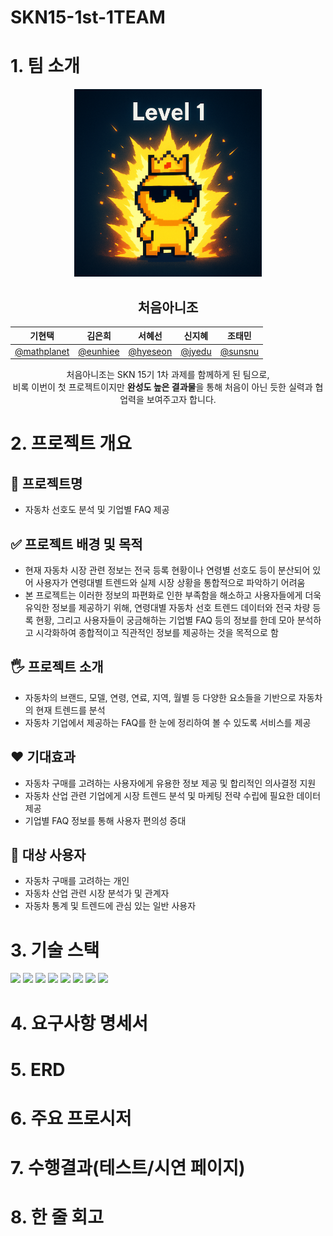 # SKN15-1st-1TEAM


# 1. 팀 소개



<p align="center">
  <img src="./images/team_image.png" alt="처음아니조 팀 이미지" width="300"/>
</p>


<div align="center">

## 처음아니조



| 기현택 | 김은희 | 서혜선 | 신지혜 | 조태민 |
|:---:|:---:|:---:|:---:|:---:|
| [@mathplanet](https://github.com/mathplanet) | [@eunhiee](https://github.com/euni92) | [@hyeseon](https://github.com/hyeseon7135) | [@jyedu](https://github.com/JYEDU) | [@sunsnu](https://github.com/sunsnu) |

처음아니조는 SKN 15기 1차 과제를 함께하게 된 팀으로,  
비록 이번이 첫 프로젝트이지만 **완성도 높은 결과물**을 통해 처음이 아닌 듯한 실력과 협업력을 보여주고자 합니다.

</div>





# 2. 프로젝트 개요


## 📕 프로젝트명
- 자동차 선호도 분석 및 기업별 FAQ 제공

## ✅ 프로젝트 배경 및 목적
- 현재 자동차 시장 관련 정보는 전국 등록 현황이나 연령별 선호도 등이 분산되어 있어 사용자가 연령대별 트렌드와 실제 시장 상황을 통합적으로 파악하기 어려움
- 본 프로젝트는 이러한 정보의 파편화로 인한 부족함을 해소하고 사용자들에게 더욱 유익한 정보를 제공하기 위해, 연령대별 자동차 선호 트렌드 데이터와 전국 차량 등록 현황, 그리고 사용자들이 궁금해하는 기업별 FAQ 등의 정보를 한데 모아 분석하고 시각화하여 종합적이고 직관적인 정보를 제공하는 것을 목적으로 함


## 🖐️ 프로젝트 소개
- 자동차의 브랜드, 모델, 연령, 연료, 지역, 월별 등 다양한 요소들을 기반으로 자동차의 현재 트렌드를 분석
- 자동차 기업에서 제공하는 FAQ를 한 눈에 정리하여 볼 수 있도록 서비스를 제공



## ❤️ 기대효과
- 자동차 구매를 고려하는 사용자에게 유용한 정보 제공 및 합리적인 의사결정 지원
- 자동차 산업 관련 기업에게 시장 트렌드 분석 및 마케팅 전략 수립에 필요한 데이터 제공
- 기업별 FAQ 정보를 통해 사용자 편의성 증대



## 👤 대상 사용자
- 자동차 구매를 고려하는 개인
- 자동차 산업 관련 시장 분석가 및 관계자
- 자동차 통계 및 트렌드에 관심 있는 일반 사용자





# 3. 기술 스택

<img src="https://img.shields.io/badge/Python-3776AB?style=for-the-badge&logo=Python&logoColor=white">
<img src="https://img.shields.io/badge/selenium-43B02A?style=for-the-badge&logo=selenium&logoColor=white">
<img src="https://img.shields.io/badge/MySQL-4479A1?style=for-the-badge&logo=MySQL&logoColor=white">
<img src="https://img.shields.io/badge/streamlit-FF4B4B?style=for-the-badge&logo=streamlit&logoColor=white">

<img src="https://img.shields.io/badge/notion-000000?style=for-the-badge&logo=notion&logoColor=white">
<img src="https://img.shields.io/badge/figma-F24E1E?style=for-the-badge&logo=figma&logoColor=white">
<img src="https://img.shields.io/badge/discord-5865F2?style=for-the-badge&logo=discord&logoColor=white">
<img src="https://img.shields.io/badge/GitHub-181717?style=for-the-badge&logo=GitHub&logoColor=white">





# 4. 요구사항 명세서

 



# 5. ERD


 


# 6. 주요 프로시저

 



# 7. 수행결과(테스트/시연 페이지)



 

# 8. 한 줄 회고




